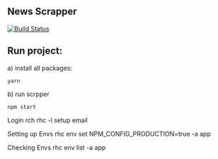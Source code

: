 News Scrapper
----

[![Build Status](https://travis-ci.org/garciadiazjaime/scrapper-news.svg)](https://travis-ci.org/garciadiazjaime/scrapper-news)

Run project:
----
a) install all packages:

`yarn`

b) run scrpper

`npm start`


Login rch
rhc -l setup email

Setting up Envs
rhc env set NPM_CONFIG_PRODUCTION=true -a app

Checking Envs
rhc env list -a app
